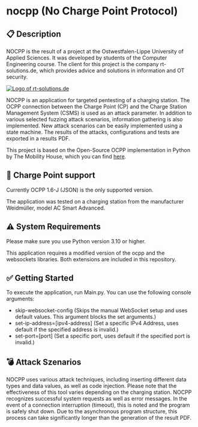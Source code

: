 # nocpp (No Charge Point Protocol)
## :clipboard: Description
NOCPP is the result of a project at the Ostwestfalen-Lippe University of Applied Sciences. It was developed by students of the Computer Engineering course. The client for this project is the company rt-solutions.de, which provides advice and solutions in information and OT security.

[![Logo of rt-solutions.de](https://rt-solutions.de/wp-content/uploads/2023/12/rt-logo.svg)](https://rt-solutions.de/kompetenzen/ot-security/)


NOCPP is an application for targeted pentesting of a charging station. The OCPP connection between the Charge Point (CP) and the Charge Station Management System (CSMS) is used as an attack parameter. In addition to various selected fuzzing attack scenarios, information gathering is also implemented. New attack scenarios can be easily implemented using a state machine. The results of the attacks, configurations and tests are exported in a results PDF.

This project is based on the Open-Source OCPP implementation in Python by The Mobility House, which you can find [here](https://github.com/mobilityhouse/ocpp).

## :floppy_disk: Charge Point support

Currently OCPP 1.6-J (JSON) is the only supported version.

The application was tested on a charging station from the manufacturer Weidmüller, model AC Smart Advanced.

## :warning: System Requirements

Please make sure you use Python version 3.10 or higher.  

This application requires a modified version of the ocpp and the websockets libraries.
Both extensions are included in this repository.

## :white_check_mark: Getting Started

To execute the application, run Main.py.
You can use the following console arguments:
<ul>
  <li>skip-websocket-config (Skips the manual WebSocket setup and uses default values. This argument blocks the set arguments.)</li>
  <li>set-ip-address=[ipv4-address] (Set a specific IPv4 Address, uses default if the specified address is invalid.)</li>
  <li>set-port=[port] (Set a specific port, uses default if the specified port is invalid.)</li>
</ul>

## :bomb: Attack Szenarios

NOCPP uses various attack techniques, including inserting different data types and data values, as well as code injection. Please note that the effectiveness of this tool varies depending on the charging station. NOCPP recognizes successful system requests as well as error messages. In the event of a connection interruption (timeout), this is noted and the program is safely shut down. Due to the asynchronous program structure, this process can take significantly longer than the generation of the result PDF.

